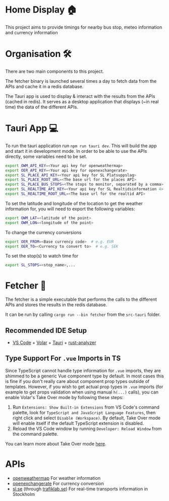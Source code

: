 # Home Display 🏠

This project aims to provide timings for nearby bus stop, meteo information and currency information

# Organisation 🛠️
There are two main components to this project.

The fetcher binary is launched several times a day to fetch data from the APIs and cache it in a redis database.

The Tauri app is used to display & interact with the results from the APIs (cached in redis). It serves as a desktop application that displays (~in real time)
the data of the different APIs.

# Tauri App 💻
To run the tauri application run `npm run tauri dev`. This will build the app and start it in development mode.
In order to be able to use the APIs directly, some variables need to be set.
```bash
export OWM_API_KEY=<Your api key for openweathermap>
export OER_API_KEY=<Your api key for openexchangerate>
export SL_PLACE_API_KEY=<Your api key for SL Platsuppslag>
export SL_PLACE_ROOT_URL=<The base url for the places API>
export SL_PLACE_BUS_STOPS=<The stops to monitor, separated by a comma>
export SL_REALTIME_API_KEY=<Your api key for SL Realtidsinformation 4>
export SL_REALTIME_ROOT_URL=<The base url for the realtid API>
```

To set the latitude and longitude of the location to get the weather information for, you will need to export the following variables:
```bash
export OWM_LAT=<latitude of the point>
export OWM_LON=<longitude of the point>
```

To change the currency conversions
```bash
export OER_FROM=<Base currency code>  # e.g. EUR
export OER_TO=<Currency to convert to>  # e.g. SEK
```

To set the stop(s) to watch time for
```bash
export SL_STOPS=<stop_name>,...
```

# Fetcher 🎯
The fetcher is a simple executable that performs the calls to the different APIs and stores the results in the redis database.

It can be run by calling `cargo run --bin fetcher` from the `src-tauri` folder.

## Recommended IDE Setup

- [VS Code](https://code.visualstudio.com/) + [Volar](https://marketplace.visualstudio.com/items?itemName=Vue.volar) + [Tauri](https://marketplace.visualstudio.com/items?itemName=tauri-apps.tauri-vscode) + [rust-analyzer](https://marketplace.visualstudio.com/items?itemName=rust-lang.rust-analyzer)

## Type Support For `.vue` Imports in TS

Since TypeScript cannot handle type information for `.vue` imports, they are shimmed to be a generic Vue component type by default. In most cases this is fine if you don't really care about component prop types outside of templates. However, if you wish to get actual prop types in `.vue` imports (for example to get props validation when using manual `h(...)` calls), you can enable Volar's Take Over mode by following these steps:

1. Run `Extensions: Show Built-in Extensions` from VS Code's command palette, look for `TypeScript and JavaScript Language Features`, then right click and select `Disable (Workspace)`. By default, Take Over mode will enable itself if the default TypeScript extension is disabled.
2. Reload the VS Code window by running `Developer: Reload Window` from the command palette.

You can learn more about Take Over mode [here](https://github.com/johnsoncodehk/volar/discussions/471).


# APIs
* [openweathermap](https://home.openweathermap.org/) For weather information
* [openexchangerate](https://openexchangerates.org/) For currency conversion
* [sl.se](https://sl.se/) (through [trafiklab.se](https://www.trafiklab.se/)) For real-time transports information in Stockholm
